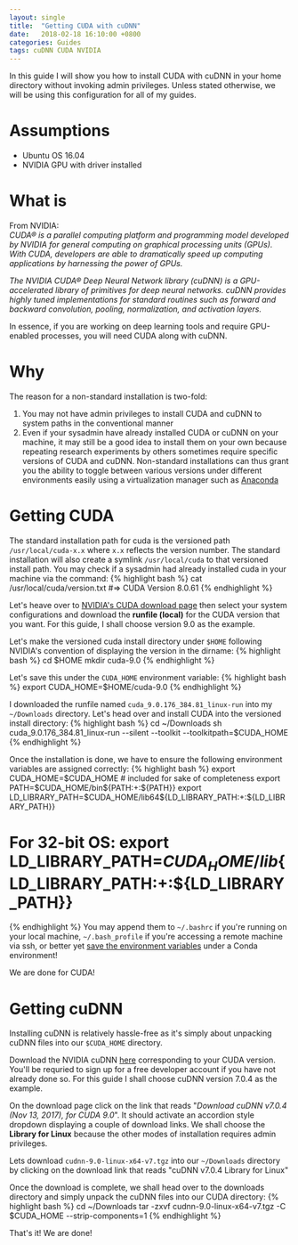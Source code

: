 ```yaml
---
layout: single
title:  "Getting CUDA with cuDNN"
date:   2018-02-18 16:10:00 +0800
categories: Guides
tags: cuDNN CUDA NVIDIA
---
```

In this guide I will show you how to install CUDA with cuDNN in your home
directory without invoking admin privileges. Unless stated otherwise, we
will be using this configuration for all of my guides.

# Assumptions
* Ubuntu OS 16.04
* NVIDIA GPU with driver installed

# What is
From NVIDIA:  
*CUDA® is a parallel computing platform and programming model developed by
NVIDIA for general computing on graphical processing units (GPUs). With CUDA,
developers are able to dramatically speed up computing applications by
harnessing the power of GPUs.*

*The NVIDIA CUDA® Deep Neural Network library (cuDNN) is a GPU-accelerated
library of primitives for deep neural networks. cuDNN provides highly tuned
implementations for standard routines such as forward and backward convolution,
pooling, normalization, and activation layers.*

In essence, if you are working on deep learning tools and require
GPU-enabled processes, you will need CUDA along with cuDNN.

# Why
The reason for a non-standard installation is two-fold:
1. You may not have admin privileges to install CUDA and cuDNN to system paths
in the conventional manner
2. Even if your sysadmin have already installed CUDA or cuDNN on your machine,
it may still be a good idea to install them on your own because repeating
research experiments by others sometimes require specific versions of CUDA and
cuDNN. Non-standard installations can thus grant you the ability to toggle
between various versions under different environments easily using a
virtualization manager such as [Anaconda][anaconda]

# Getting CUDA
The standard installation path for cuda is the versioned path
`/usr/local/cuda-x.x` where `x.x` reflects the version number. The standard
installation will also create a symlink `/usr/local/cuda` to that versioned
install path. You may check if a sysadmin had already installed cuda in your
machine via the command:
{% highlight bash %}
cat /usr/local/cuda/version.txt
#=> CUDA Version 8.0.61
{% endhighlight %}

Let's heave over to [NVIDIA's CUDA download page][download-cuda]
then select your system configurations and download the **runfile (local)** for
the CUDA version that you want. For this guide, I shall choose version 9.0
as the example.

Let's make the versioned cuda install directory under `$HOME` following
NVIDIA's convention of displaying the version in the dirname:
{% highlight bash %}
cd $HOME
mkdir cuda-9.0
{% endhighlight %}

Let's save this under the `CUDA_HOME` environment variable:
{% highlight bash %}
export CUDA_HOME=$HOME/cuda-9.0
{% endhighlight %}

I downloaded the runfile named `cuda_9.0.176_384.81_linux-run` into my
`~/Downloads` directory. Let's head over and install CUDA into the
versioned install directory:
{% highlight bash %}
cd ~/Downloads
sh cuda_9.0.176_384.81_linux-run --silent --toolkit --toolkitpath=$CUDA_HOME
{% endhighlight %}

Once the installation is done, we have to ensure the following environment
variables are assigned correctly:
{% highlight bash %}
export CUDA_HOME=$CUDA_HOME # included for sake of completeness
export PATH=$CUDA_HOME/bin${PATH:+:${PATH}}
export LD_LIBRARY_PATH=$CUDA_HOME/lib64${LD_LIBRARY_PATH:+:${LD_LIBRARY_PATH}}
# For 32-bit OS: export LD_LIBRARY_PATH=$CUDA_HOME/lib${LD_LIBRARY_PATH:+:${LD_LIBRARY_PATH}}
{% endhighlight %}
You may append them to `~/.bashrc` if you're running on your local machine,
`~/.bash_profile` if you're accessing a remote machine via ssh, or better
yet [save the environment variables][manage-environments] under a Conda environment!

We are done for CUDA!

# Getting cuDNN
Installing cuDNN is relatively hassle-free as it's simply about unpacking
cuDNN files into our `$CUDA_HOME` directory.

Download the NVIDIA cuDNN [here][download-cuDNN] corresponding to your CUDA
version. You'll be requried to sign up for a free developer account if you have
not already done so. For this guide I shall choose cuDNN version 7.0.4 as the
example.

On the download page click on the link that reads
"*Download cuDNN v7.0.4 (Nov 13, 2017), for CUDA 9.0*". It should activate an
accordion style dropdown displaying a couple of download links. We shall choose
the **Library for Linux** because the other modes of installation requires
admin privileges.

Lets download `cudnn-9.0-linux-x64-v7.tgz` into our `~/Downloads` directory
by clicking on the download link that reads "cuDNN v7.0.4 Library for Linux"

Once the download is complete, we shall head over to the downloads directory
and simply unpack the cuDNN files into our CUDA directory:
{% highlight bash %}
cd ~/Downloads
tar -zxvf cudnn-9.0-linux-x64-v7.tgz -C $CUDA_HOME --strip-components=1
{% endhighlight %}

That's it! We are done!

[anaconda]: https://anaconda.org/
[download-cuda]: https://developer.nvidia.com/cuda-downloads
[manage-environments]: https://conda.io/docs/user-guide/tasks/manage-environments.html#saving-environment-variables
[download-cuDNN]: https://developer.nvidia.com/cudnn
